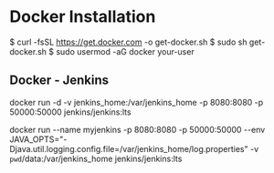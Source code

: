 
# Docker Installation

$ curl -fsSL https://get.docker.com -o get-docker.sh
$ sudo sh get-docker.sh
$ sudo usermod -aG docker your-user


## Docker - Jenkins

docker run -d -v jenkins_home:/var/jenkins_home -p 8080:8080 -p 50000:50000 jenkins/jenkins:lts

docker run --name myjenkins -p 8080:8080 -p 50000:50000 --env JAVA_OPTS="-Djava.util.logging.config.file=/var/jenkins_home/log.properties" -v `pwd`/data:/var/jenkins_home jenkins/jenkins:lts

###
